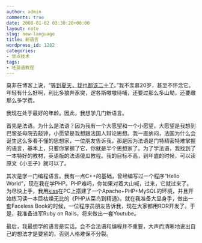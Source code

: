 ```yaml
---
author: admin
comments: true
date: 2008-01-02 03:30:20+00:00
layout: note
slug: new-language
title: 新语言
wordpress_id: 1282
categories:
- 学点技术
tags:
- 呸英语教程
---
```


莫非在博客上说，“[等到夏天，我也都该二十了](http://motalk.yculblog.com/post.2784621.html)。”我不羡慕20岁，甚至不怀念它。年轻有什么好啊，利比多狼奔豕突，逻各斯嗷嗷待哺，还要过那么多山坳，还要缴那么多学费。

我现在处于最好的年龄。因此，我想学几门新语言。

首先是法语。为什么是法语？因为我有一个大愿望和一个小愿望，大愿望是我想到巴黎圣母院去敲钟，小愿望是我想跟法国人辩论思想。我一直纳闷，法国为什么会诞生这么多看不懂的思想家，一位朋友告诉我，那是因为法语是门特精密特难掌握的语言，基本上，只要你掌握了它，你就是半个思想家了。为了学法语，我找到了一本特好的教材，英语版的法语傻瓜教程。我的目标不高，到年底的时候，可以读原文《小王子》就可以了。

其次是学一门编程语言。我有一点C++的基础，曾经编写过一个程序“Hello World”，现在我在学PHP。PHP难吗，你如果对着大山喊，过来，它就过来了。为尽快上手，我用[kiss](http://chin.bokee.com/5005482.html)在PC上搭建了一个Apache+PHP+MySQL的环境，并且开始练习读一本巨枯燥无比的《PHP从菜鸟到精通》。就在我准备大显身手，做出一套Faceless Book的时候，一位程序员朋友告诉我，现在大家都用ROR开发了。于是，我准备进军Ruby on Rails，将来做出一套Youtube。

最后，我最想学的语言是实话。会不会法语和编程并不重要，大声而清晰地说出自己的想法才是要紧的，否则人格难保不分裂。

